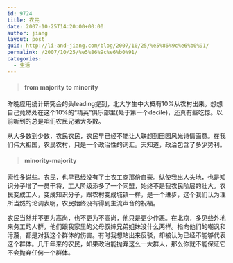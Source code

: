 ```yaml
---
id: 9724
title: 农民
date: 2007-10-25T14:20:00+00:00
author: jiang
layout: post
guid: http://li-and-jiang.com/blog/2007/10/25/%e5%86%9c%e6%b0%91/
permalink: /2007/10/25/%e5%86%9c%e6%b0%91/
categories:
  - 生活
---
```

> #### from majority to minority

昨晚应用统计研究会的头leading提到，北大学生中大概有10%从农村出来。想想自己竟然处在这个10%的“精英”俱乐部里(处于第一个decile)，还真有些吃惊。以前听到的总是咱们农民兄弟大多数。 

从大多数到少数，农民农民，农民早已经不能让人联想到田园风光诗情画意。在我们伟大祖国，农民农村，只是一个政治性的词汇。天知道，政治包含了多少势利。
  


> #### minority-majority

索性多说些。农民，也早已经没有了士农工商那份自豪。纵使我出人头地，也是知识分子增了一员干将，工人阶级添多了一个同盟，始终不是我农民阶层的壮大。农民变成工人，变成知识分子，跟农村变成城镇一样，是一个进步，这个我们认为理所当然的论调表明，农民始终没有得到主流声音的祝福。 

农民当然并不更为高尚，也不更为不高尚，他只是更少作恶。在北京，多见些外地来务工的人群，他们跟我家里的父母叔婶兄弟姐妹没什么两样。指向他们的嘲讽和污蔑，都是对我这个群体的伤害。有时我想站出来反驳，却被认为已经不能够代表这个群体。几千年来的农民，如果政治能抛弃这么一大群人，那么你就不能保证它不会抛弃任何一个群体。